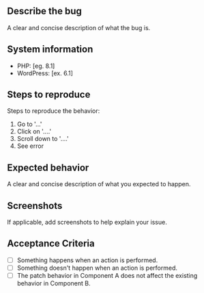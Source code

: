 ## Describe the bug
A clear and concise description of what the bug is.

## System information
- PHP: [eg. 8.1]
- WordPress: [ex. 6.1]

## Steps to reproduce
Steps to reproduce the behavior:
1. Go to '...'
2. Click on '....'
3. Scroll down to '....'
4. See error

## Expected behavior
A clear and concise description of what you expected to happen.

## Screenshots
If applicable, add screenshots to help explain your issue.

## Acceptance Criteria

<!-- Define the conditions that must be true to end the problem. -->

- [ ] Something happens when an action is performed.
- [ ] Something doesn't happen when an action is performed.
- [ ] The patch behavior in Component A does not affect the existing behavior in Component B.
